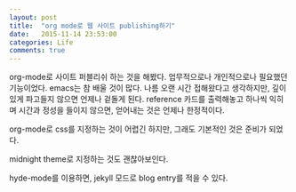 ```yaml
---
layout: post
title:  "org mode로 웹 사이트 publishing하기"
date:   2015-11-14 23:53:00
categories: Life
comments: true
---
```


org-mode로 사이트 퍼블리쉬 하는 것을 해봤다. 업무적으로나 개인적으로나 필요했던 기능이었다.
emacs는 참 배울 것이 많다. 나름 오랜 시간 접해왔다고 생각하지만, 깊이있게 파고들지 않으면
언제나 겉돌게 된다. reference 카드를 출력해놓고 하나씩 익히며 시간과 정성을 들이지 않으면,
얻어내는 것은 언제나 한정적이다.

org-mode로 css를 지정하는 것이 어렵긴 하지만, 그래도 기본적인 것은 준비가 되었다.

midnight theme로 지정하는 것도 괜찮아보인다.

hyde-mode를 이용하면, jekyll 모드로 blog entry를 적을 수 있다.

